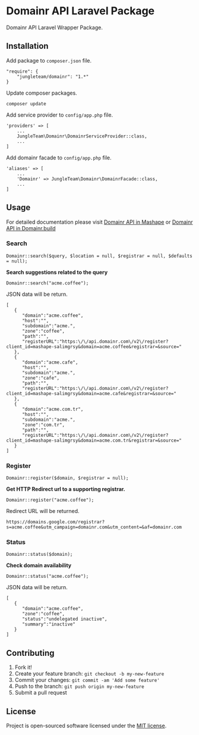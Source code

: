 # Domainr API Laravel Package

Domainr API Laravel Wrapper Package.

## Installation

Add package to `composer.json` file.

```
"require": {
    "jungleteam/domainr": "1.*"
}
```

Update composer packages.

```
composer update
```

Add service provider to `config/app.php` file.

```
'providers' => [
    ...
    JungleTeam\Domainr\DomainrServiceProvider::class,
    ...
]
```

Add domainr facade to `config/app.php` file.

```
'aliases' => [
    ...
    'Domainr' => JungleTeam\Domainr\DomainrFacade::class,
    ...
]
```

## Usage

For detailed documentation please visit [Domainr API in Mashape](https://market.mashape.com/domainr/domainr) or [Domainr API in Domainr.build](http://domainr.build/docs)

### Search

```
Domainr::search($query, $location = null, $registrar = null, $defaults = null);
```

**Search suggestions related to the query**

```
Domainr::search("acme.coffee");
```

JSON data will be return.

```
[
   {
      "domain":"acme.coffee",
      "host":"",
      "subdomain":"acme.",
      "zone":"coffee",
      "path":"",
      "registerURL":"https:\/\/api.domainr.com\/v2\/register?client_id=mashape-salimgrsy&domain=acme.coffee&registrar=&source="
   },
   {
      "domain":"acme.cafe",
      "host":"",
      "subdomain":"acme.",
      "zone":"cafe",
      "path":"",
      "registerURL":"https:\/\/api.domainr.com\/v2\/register?client_id=mashape-salimgrsy&domain=acme.cafe&registrar=&source="
   },
   {
      "domain":"acme.com.tr",
      "host":"",
      "subdomain":"acme.",
      "zone":"com.tr",
      "path":"",
      "registerURL":"https:\/\/api.domainr.com\/v2\/register?client_id=mashape-salimgrsy&domain=acme.com.tr&registrar=&source="
   }
]
```

### Register

```
Domainr::register($domain, $registrar = null);
```

**Get HTTP Redirect url to a supporting registrar.**
```
Domainr::register("acme.coffee");
```

Redirect URL will be returned.

```
https://domains.google.com/registrar?s=acme.coffee&utm_campaign=domainr.com&utm_content=&af=domainr.com
```

### Status

```
Domainr::status($domain);
```

**Check domain availability**

```
Domainr::status("acme.coffee");
```

JSON data will be return.

```
[
   {
      "domain":"acme.coffee",
      "zone":"coffee",
      "status":"undelegated inactive",
      "summary":"inactive"
   }
]
```

## Contributing

1. Fork it!
2. Create your feature branch: `git checkout -b my-new-feature`
3. Commit your changes: `git commit -am 'Add some feature'`
4. Push to the branch: `git push origin my-new-feature`
5. Submit a pull request

## License

Project is open-sourced software licensed under the [MIT license](http://opensource.org/licenses/MIT).